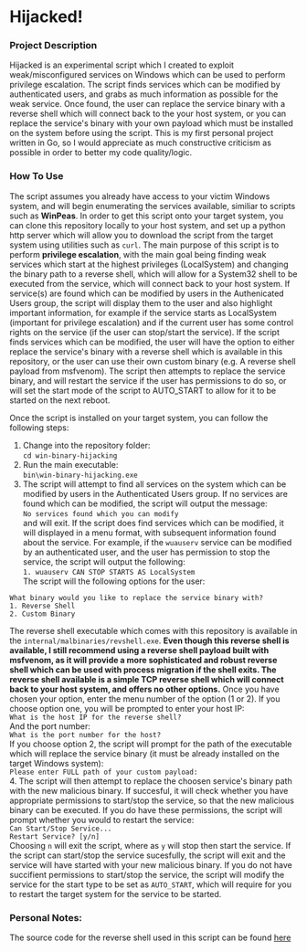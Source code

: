 # Hijacked!

### Project Description
Hijacked is an experimental script which I created to exploit weak/misconfigured services on Windows which can be used to perform privilege escalation. The script finds services which can be modified by authenticated users, and grabs as much information as possible for the weak service. Once found, the user can replace the service binary with a reverse shell which will connect back to the your host system, or you can replace the service's binary with your own payload which must be installed on the system before using the script. This is my first personal project written in Go, so I would appreciate as much constructive criticism as possible in order to better my code quality/logic.  

### How To Use
The script assumes you already have access to your victim Windows system, and will begin enumerating the services available, similiar to scripts such as **WinPeas**. In order to get this script onto your target system, you can clone this repository locally to your host system, and set up a python http server which will allow you to download the script from the target system using utilities such as `curl`. The main purpose of this script is to perform **privilege escalation**, with the main goal being finding weak services which start at the highest privileges (LocalSystem) and changing the binary path to a reverse shell, which will allow for a System32 shell to be executed from the service, which will connect back to your host system. If service(s) are found which can be modified by users in the Authenicated Users group, the script will display them to the user and also highlight important information, for example if the service starts as LocalSystem (important for privilege escalation) and if the current user has some control rights on the service (if the user can stop/start the service). If the script finds services which can be modified, the user will have the option to either replace the service's binary with a reverse shell which is available in this repository, or the user can use their own custom binary (e.g. A reverse shell payload from msfvenom). The script then attempts to replace the service binary, and will restart the service if the user has permissions to do so, or will set the start mode of the script to AUTO_START to allow for it to be started on the next reboot.  

Once the script is installed on your target system, you can follow the following steps:  
1. Change into the repository folder:  
`cd win-binary-hijacking`  
2. Run the main executable:  
`bin\win-binary-hijacking.exe`  
3. The script will attempt to find all services on the system which can be modified by users in the Authenticated Users group. If no services are found which can be modified, the script will output the message:  
`No services found which you can modify`  
and will exit. If the script does find services which can be modified, it will displayed in a menu format, with subsequent information found about the service. For example, if the `wuauserv` service can be modified by an authenticated user, and the user has permission to stop the service, the script will output the following:  
`1. wuauserv CAN STOP STARTS AS LocalSystem`  
The script will the following options for the user:  
```
What binary would you like to replace the service binary with?  
1. Reverse Shell
2. Custom Binary
```  
The reverse shell executable which comes with this repository is available in the `internal/malbinaries/revshell.exe`. **Even though this reverse shell is available, I still recommend using a reverse shell payload built with msfvenom, as it will provide a more sophisticated and robust reverse shell which can be used with process migration if the shell exits. The reverse shell available is a simple TCP reverse shell which will connect back to your host system, and offers no other options.** Once you have chosen your option, enter the menu number of the option (1 or 2). If you choose option one, you will be prompted to enter your host IP:  
`What is the host IP for the reverse shell?`  
And the port number:  
`What is the port number for the host?`  
If you choose option 2, the script will prompt for the path of the executable which will replace the service binary (it must be already installed on the target Windows system):  
`Please enter FULL path of your custom payload:`  
4. The script will then attempt to replace the choosen service's binary path with the new malicious binary. If succesful, it will check whether you have appropriate permissions to start/stop the service, so that the new malicious binary can be executed. If you do have these permissions, the script will prompt whether you would to restart the service:  
`Can Start/Stop Service...`  
`Restart Service? [y/n]`  
Choosing `n` will exit the script, where as `y` will stop then start the service. If the script can start/stop the service sucesfully, the script will exit and the service will have started with your new malicious binary. If you do not have succifient permissions to start/stop the service, the script will modify the service for the start type to be set as `AUTO_START`, which will require for you to restart the target system for the service to be started.  

### Personal Notes:  
The source code for the reverse shell used in this script can be found [here](https://github.com/Luke5080/go-reverse-shell)  
